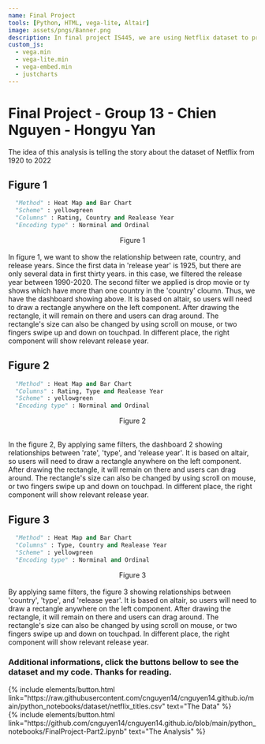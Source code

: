 ```yaml
---
name: Final Project
tools: [Python, HTML, vega-lite, Altair]
image: assets/pngs/Banner.png
description: In final project IS445, we are using Netflix dataset to present the story of the dataset. Click here for more...
custom_js:
  - vega.min
  - vega-lite.min
  - vega-embed.min
  - justcharts
---
```



# Final Project - Group 13 - Chien Nguyen - Hongyu Yan

The idea of this analysis is telling the story about the dataset of Netflix from 1920 to 2022
## Figure 1

```python
  "Method" : Heat Map and Bar Chart
  "Scheme" : yellowgreen
  "Columns" : Rating, Country and Realease Year
  "Encoding type" : Norminal and Ordinal
```

<vegachart schema-url="{{ site.baseurl }}/assets/json/dashboard1.json" style="width: 80%"></vegachart>
 <center> Figure 1</center>

<br />
In figure 1, we want to show the relationship between rate, country, and release years. Since the first data in 'release year' is 1925, but there are only several data in first thirty years. in this case, we filtered the release year between 1990-2020. The second filter we applied is drop movie or ty shows which have more than one country in the 'country' cloumn. Thus, we have the dashboard showing above. It is based on altair, so users will need to draw a rectangle anywhere on the left component. After drawing the rectangle, it will remain on there and users can drag around. The rectangle's size can also be changed by using scroll on mouse, or two fingers swipe up and down on touchpad. In different place, the right component will show relevant release year.

## Figure 2

```python
  "Method" : Heat Map and Bar Chart
  "Columns" : Rating, Type and Realease Year
  "Scheme" : yellowgreen
  "Encoding type" : Norminal and Ordinal
```

<vegachart schema-url="{{ site.baseurl }}/assets/json/dashboard2.json" style="width: 100%"></vegachart>
 <center> Figure 2</center>
<br />

In the figure 2, By applying same filters, the dashboard 2 showing relationships between 'rate', 'type', and 'release year'. It is based on altair, so users will need to draw a rectangle anywhere on the left component. After drawing the rectangle, it will remain on there and users can drag around. The rectangle's size can also be changed by using scroll on mouse, or two fingers swipe up and down on touchpad. In different place, the right component will show relevant release year.


## Figure 3

```python
  "Method" : Heat Map and Bar Chart
  "Columns" : Type, Country and Realease Year
  "Scheme" : yellowgreen
  "Encoding type" : Norminal and Ordinal
```

<vegachart schema-url="{{ site.baseurl }}/assets/json/dashboard3.json" style="width: 100%"></vegachart>
<center> Figure 3</center>
<br />
By applying same filters, the figure 3 showing relationships between 'country', 'type', and 'release year'. It is based on altair, so users will need to draw a rectangle anywhere on the left component. After drawing the rectangle, it will remain on there and users can drag around. The rectangle's size can also be changed by using scroll on mouse, or two fingers swipe up and down on touchpad. In different place, the right component will show relevant release year.


### Additional informations, click the buttons bellow to see the dataset and my code. Thanks for reading.

<div class="left">
{% include elements/button.html link="https://raw.githubusercontent.com/cnguyen14/cnguyen14.github.io/main/python_notebooks/dataset/netflix_titles.csv" text="The Data" %}
</div>

<div class="right">
{% include elements/button.html link="https://github.com/cnguyen14/cnguyen14.github.io/blob/main/python_notebooks/FinalProject-Part2.ipynb" text="The Analysis" %}
</div>

